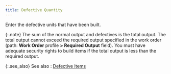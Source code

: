 ```yaml
---
title: Defective Quantity
---
```



Enter the defective units that have been built.


{:.note}
The sum of the normal output and defectives  is the total output. The total output cannot exceed the required output  specified in the work order (path: **Work 
 Order** profile **&gt; Required Output** field). You must have adequate security rights to build items if  the total output is less than the required output.


{:.see_also}
See also
: [Defective  Items](JavaScript:RelatedTopics1.Click())<!--Metadata type="DesignerControl" startspan
<object CLASSID="clsid:ADB880A6-D8FF-11CF-9377-00AA003B7A11"
	ID=RelatedTopics1
	TYPE="application/x-oleobject">
</object>-->

<object classid="clsid:ADB880A6-D8FF-11CF-9377-00AA003B7A11" id="RelatedTopics1" type="application/x-oleobject"> 
 <param name="Command" value="Related Topics">
<param name="Window" value="second">
<param name="Item1" value="Defective Items;{{site.ba_chm}}/prod-asm/building-wo/defectives-and-scrap/defective_items_work_order_profile_process_build_assembly.html">
</object><!--Metadata type="DesignerControl" endspan-->
